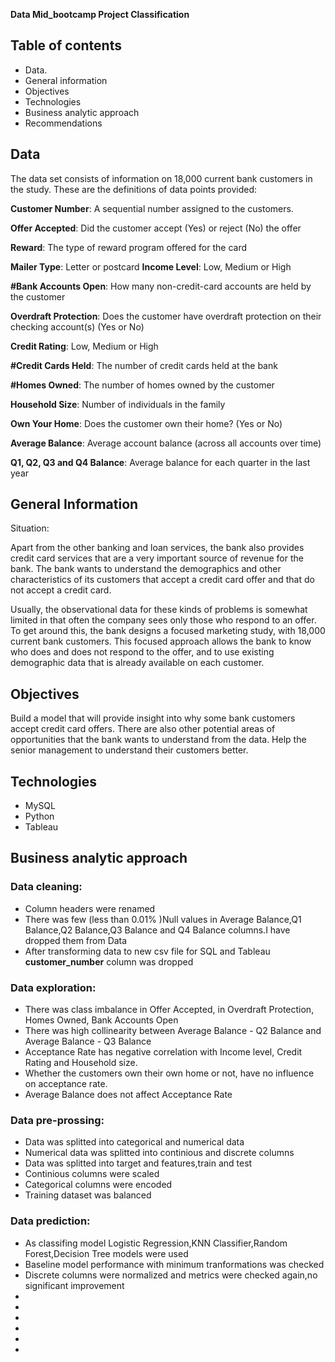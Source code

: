 
**Data Mid_bootcamp Project Classification**




## Table of contents
- Data.
- General information
- Objectives
- Technologies
- Business analytic approach
- Recommendations

## Data

The data set consists of information on 18,000 current bank customers in the study. These are the definitions of data points provided:

**Customer Number**: A sequential number assigned to the customers.

**Offer Accepted**: Did the customer accept (Yes) or reject (No) the offer 

**Reward**: The type of reward program offered for the card


**Mailer Type**: Letter or postcard
**Income Level**: Low, Medium or High

**#Bank Accounts Open**: How many non-credit-card accounts are held by the customer

**Overdraft Protection**: Does the customer have overdraft protection on their checking account(s) (Yes or No)

**Credit Rating**: Low, Medium or High


**#Credit Cards Held**: The number of credit cards held at the bank

**#Homes Owned**: The number of homes owned by the customer

**Household Size**: Number of individuals in the family

**Own Your Home**: Does the customer own their home? (Yes or No)

**Average Balance**: Average account balance (across all accounts over time)

**Q1, Q2, Q3 and Q4 Balance**: Average balance for each quarter in the last year
## General Information

Situation:

 Apart from the other banking and loan services, the bank also provides credit card services that are a very important source of revenue for the bank. The bank wants to understand the demographics and other characteristics of its customers that accept a credit card offer and that do not accept a credit card.
 
 Usually, the observational data for these kinds of problems is somewhat limited in that often the company sees only those who respond to an offer. To get around this, the bank designs a focused marketing study, with 18,000 current bank customers. This focused approach allows the bank to know who does and does not respond to the offer, and to use existing demographic data that is already available on each customer.



## Objectives

Build a model that will provide insight into why some bank customers accept credit card offers.
There are also other potential areas of opportunities that the bank wants to understand from the data.
Help the senior management to understand their customers better.
## Technologies

- MySQL
- Python
- Tableau

## Business analytic approach

### Data cleaning:

- Column headers were renamed
- There was few (less than 0.01% )Null values in Average Balance,Q1 Balance,Q2 Balance,Q3 Balance and Q4 Balance columns.I have dropped them from Data
- After transforming data to new csv file for SQL and Tableau **customer_number** column was dropped


### Data exploration:

- There was class imbalance in Offer Accepted, in Overdraft Protection, Homes Owned, Bank Accounts Open
- There was high collinearity between Average Balance - Q2 Balance and Average Balance - Q3 Balance
- Acceptance Rate has negative correlation with Income level, Credit Rating and Household size. 
- Whether the customers own their own home or not, have no influence on acceptance rate.
- Average Balance does not affect Acceptance Rate

### Data pre-prossing:

- Data was splitted into categorical and numerical data
- Numerical data was splitted into continious and discrete columns
- Data was splitted into target and features,train and test
- Continious columns were scaled
- Categorical columns were encoded
- Training dataset was balanced

### Data prediction:
- As classifing model Logistic Regression,KNN Classifier,Random Forest,Decision Tree models were used
- Baseline model performance with minimum tranformations was checked
- Discrete columns were normalized and metrics were checked again,no significant improvement
- 
- 
-
-
-
-
